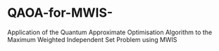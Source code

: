 # QAOA-for-MWIS-
Application of the Quantum Approximate Optimisation Algorithm to the Maximum Weighted Independent Set Problem using MWIS
